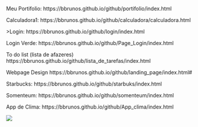 <p>Meu Portifolio: <a>https://bbrunos.github.io/github/portifolio/index.html</a></p>

<p>Calculadora1: <a>https://bbrunos.github.io/github/calculadora/calculadora.html</a></p>

<p>>Login: <a>https://bbrunos.github.io/github/login/index.html</a></p>

<p>Login Verde: <a>https://bbrunos.github.io/github/Page_Login/index.html</a></p>

<p>To do list (lista de afazeres) <a>https://bbrunos.github.io/github/lista_de_tarefas/index.html</a></p>

<p>Webpage Design <a>https://bbrunos.github.io/github/landing_page/index.html#</a></p>

<p>Starbucks: <a>https://bbrunos.github.io/github/starbuks/index.html</a></p>

<p>Somenteum: <a>https://bbrunos.github.io/github/somenteum/index.html</a></p>

<p>App de Clima: <a>https://bbrunos.github.io/github/App_clima/index.html</a></p>

<img src="https://www.mxcursos.com/blog/wp-content/uploads/2017/04/front-end-ou-back-end-entenda-as-diferencas-e-descubra-o-seu-perfil.png">
